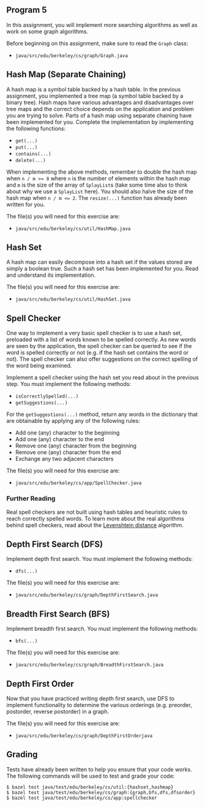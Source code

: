 Program 5
---------
In this assignment, you will implement more searching algorithms as well as work on some graph
algorithms.

Before beginning on this assignment, make sure to read the `Graph` class:

- `java/src/edu/berkeley/cs/graph/Graph.java`

Hash Map (Separate Chaining)
----------------------------
A hash map is a symbol table backed by a hash table. In the previous assignment, you implemented a
tree map (a symbol table backed by a binary tree). Hash maps have various advantages and
disadvantages over tree maps and the correct choice depends on the application and problem you
are trying to solve. Parts of a hash map using separate chaining have been implemented for you.
Complete the implementation by implementing the following functions:

- `get(...)`
- `put(...)`
- `contains(...)`
- `delete(...)`

When implementing the above methods, remember to double the hash map when `n / m >= 8` where `n` is
the number of elements within the hash map and `m` is the size of the array of `SplayList`s (take
some time also to think about why we use a `SplayList` here). You should also halve the size of the
hash map when `n / m <= 2`. The `resize(...)` function has already been written for you.

The file(s) you will need for this exercise are:

- `java/src/edu/berkeley/cs/util/HashMap.java`

Hash Set
--------
A hash map can easily decompose into a hash set if the values stored are simply a boolean true. Such
a hash set has been implemented for you. Read and understand its implementation.

The file(s) you will need for this exercise are:

- `java/src/edu/berkeley/cs/util/HashSet.java`

Spell Checker
-------------
One way to implement a very basic spell checker is to use a hash set, preloaded with a list of words
known to be spelled correctly. As new words are seen by the application, the spell checker can be
queried to see if the word is spelled correctly or not (e.g. if the hash set contains the word or
not). The spell checker can also offer suggestions on the correct spelling of the word being
examined.

Implement a spell checker using the hash set you read about in the previous step. You must implement
the following methods:

- `isCorrectlySpelled(...)`
- `getSuggestions(...)`

For the `getSuggestions(...)` method, return any words in the dictionary that are obtainable by
applying any of the following rules:

- Add one (any) character to the beginning
- Add one (any) character to the end
- Remove one (any) character from the beginning
- Remove one (any) character from the end
- Exchange any two adjacent characters

The file(s) you will need for this exercise are:

- `java/src/edu/berkeley/cs/app/SpellChecker.java`

### Further Reading
Real spell checkers are not built using hash tables and heuristic rules to reach correctly spelled
words. To learn more about the real algorithms behind spell checkers, read about the [Levenshtein
distance](https://en.wikipedia.org/wiki/Levenshtein_distance) algorithm.

Depth First Search (DFS)
------------------------
Implement depth first search. You must implement the following methods:

- `dfs(...)`

The file(s) you will need for this exercise are:

- `java/src/edu/berkeley/cs/graph/DepthFirstSearch.java`

Breadth First Search (BFS)
--------------------------
Implement breadth first search. You must implement the following methods:

- `bfs(...)`

The file(s) you will need for this exercise are:

- `java/src/edu/berkeley/cs/graph/BreadthFirstSearch.java`

Depth First Order
-----------------
Now that you have practiced writing depth first search, use DFS to implement functionality to
determine the various orderings (e.g. preorder, postorder, reverse postorder) in a graph.

The file(s) you will need for this exercise are:

- `java/src/edu/berkeley/cs/graph/DepthFirstOrderjava`

Grading
-------
Tests have already been written to help you ensure that your code works. The following commands will
be used to test and grade your code:

    $ bazel test java/test/edu/berkeley/cs/util:{hashset,hashmap}
    $ bazel test java/test/edu/berkeley/cs/graph:{graph,bfs,dfs,dfsorder}
    $ bazel test java/test/edu/berkeley/cs/app:spellchecker
